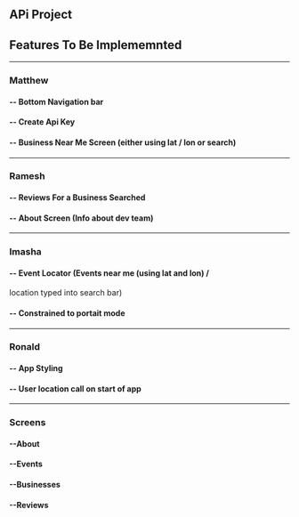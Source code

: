 ## APi Project

## Features To Be Implememnted
------------------------------------

### Matthew
#### -- Bottom Navigation bar
#### -- Create Api Key
#### -- Business Near Me Screen (either using lat / lon or search)
------------------------------------

### Ramesh
#### -- Reviews For a Business Searched
#### -- About Screen (Info about dev team)
------------------------------------

### Imasha
#### -- Event Locator (Events near me (using lat and lon)  /
location typed into search bar)
#### -- Constrained to portait mode
------------------------------------

### Ronald
#### -- App Styling
#### -- User location call on start of app
------------------------------------

### Screens
#### --About
#### --Events
#### --Businesses
#### --Reviews








